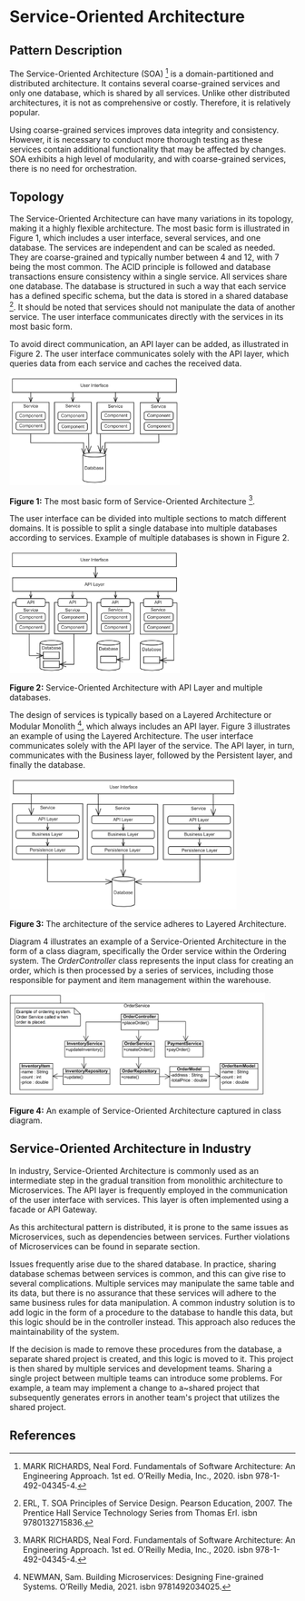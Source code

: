 # Service-Oriented Architecture
## Pattern Description
The Service-Oriented Architecture (SOA) [^1] is a domain-partitioned and distributed architecture. It contains several coarse-grained services and only one database, which is shared by all services. Unlike other distributed architectures, it is not as comprehensive or costly. Therefore, it is relatively popular.

Using coarse-grained services improves data integrity and consistency. However, it is necessary to conduct more thorough testing as these services contain additional functionality that may be affected by changes. SOA exhibits a high level of modularity, and with coarse-grained services, there is no need for orchestration.

## Topology
The Service-Oriented Architecture can have many variations in its topology, making it a highly flexible architecture. The most basic form is illustrated in Figure 1, which includes a user interface, several services, and one database. The services are independent and can be scaled as needed. They are coarse-grained and typically number between 4 and 12, with 7 being the most common. The ACID principle is followed and database transactions ensure consistency within a single service. All services share one database. The database is structured in such a way that each service has a defined specific schema, but the data is stored in a shared database [^2]. It should be noted that services should not manipulate the data of another service. The user interface communicates directly with the services in its most basic form.


To avoid direct communication, an API layer can be added, as illustrated in Figure 2. The user interface communicates solely with the API layer, which queries data from each service and caches the received data.

<img src="./Diagrams/SOA_literature.png" width="300"/>

**Figure 1:** The most basic form of Service-Oriented Architecture [^1].

The user interface can be divided into multiple sections to match different domains. It is possible to split a single database into multiple databases according to services. Example of multiple databases is shown in Figure 2.

<img src="./Diagrams/SOA_literature_API.png" width="300"/>

**Figure 2:** Service-Oriented Architecture with API Layer and multiple databases.

The design of services is typically based on a Layered Architecture or Modular Monolith [^3], which always includes an API layer. Figure 3 illustrates an example of using the Layered Architecture. The user interface communicates solely with the API layer of the service. The API layer, in turn, communicates with the Business layer, followed by the Persistent layer, and finally the database.

<img src="./Diagrams/SOA_annotate.png" width="400"/>

**Figure 3:** The architecture of the service adheres to Layered Architecture.

Diagram 4 illustrates an example of a Service-Oriented Architecture in the form of a class diagram, specifically the Order service within the Ordering system. The *OrderController* class represents the input class for creating an order, which is then processed by a series of services, including those responsible for payment and item management within the warehouse.

<img src="./Diagrams/SOA_class.png" width="450"/>

**Figure 4:** An example of Service-Oriented Architecture captured in class diagram.

## Service-Oriented Architecture in Industry
In industry, Service-Oriented Architecture is commonly used as an intermediate step in the gradual transition from monolithic architecture to Microservices. The API layer is frequently employed in the communication of the user interface with services. This layer is often implemented using a facade or API Gateway.

As this architectural pattern is distributed, it is prone to the same issues as Microservices, such as dependencies between services. Further violations of Microservices can be found in separate section.

Issues frequently arise due to the shared database. In practice, sharing database schemas between services is common, and this can give rise to several complications. Multiple services may manipulate the same table and its data, but there is no assurance that these services will adhere to the same business rules for data manipulation. A common industry solution is to add logic in the form of a procedure to the database to handle this data, but this logic should be in the controller instead. This approach also reduces the maintainability of the system.

If the decision is made to remove these procedures from the database, a separate shared project is created, and this logic is moved to it. This project is then shared by multiple services and development teams. Sharing a single project between multiple teams can introduce some problems. For example, a team may implement a change to a~shared project that subsequently generates errors in another team's project that utilizes the shared project.

## References
[^1]: MARK RICHARDS, Neal Ford. Fundamentals of Software Architecture: An Engineering Approach. 1st ed. O’Reilly Media, Inc., 2020. isbn 978-1-492-04345-4.

[^2]: ERL, T. SOA Principles of Service Design. Pearson Education, 2007. The Prentice Hall Service Technology Series from Thomas Erl. isbn 9780132715836.

[^3]: NEWMAN, Sam. Building Microservices: Designing Fine-grained Systems. O’Reilly Media, 2021. isbn 9781492034025.